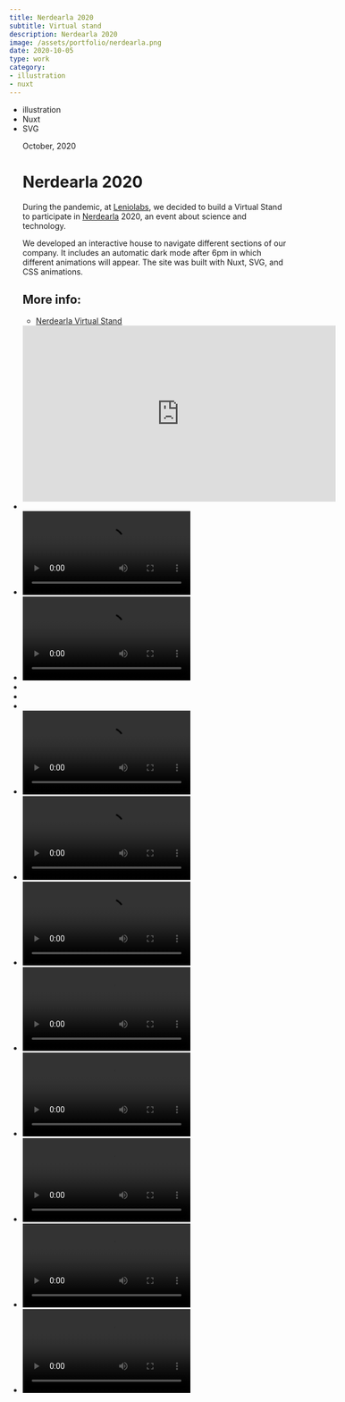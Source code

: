 ```yaml
---
title: Nerdearla 2020
subtitle: Virtual stand
description: Nerdearla 2020
image: /assets/portfolio/nerdearla.png
date: 2020-10-05
type: work
category: 
- illustration
- nuxt
---
```


<ul class="tags">
    <li>illustration</li>
    <li>Nuxt</li>
    <li>SVG</li>
</ul>
<ul class="gallery masonry">
    <div class="content">
        <p class="content-date">October, 2020</p>
        <h1>Nerdearla 2020</h1>
        <p>During the pandemic, at <a target="_blank" rel="noreferrer" href="https://leniolabs.com/">Leniolabs</a>, we decided to build a Virtual Stand to participate in <a target="_blank" rel="noreferrer" href="http://nerdearla.com/">Nerdearla</a> 2020, an event about science and technology.</p>
        <p>We developed an interactive house to navigate different sections of our company. It includes an automatic dark mode after 6pm in which different animations will appear. The site was built with Nuxt, SVG, and CSS animations.</p>
        <h2>More info:</h2>
        <ul class="music-list">
            <li><a target="_blank" rel="noreferrer" href="https://nerdearla.leniolabs.com/" class="heart">Nerdearla Virtual Stand</a></li>
        </ul>
    </div>
    <iframe width="560" height="315" src="https://www.youtube.com/embed/sFspBtEQYDk" frameborder="0" allow="accelerometer; autoplay; clipboard-write; encrypted-media; gyroscope; picture-in-picture" allowfullscreen></iframe>
    <li><img src="/work/nerdearla-01.png" alt=""></li>
    <li><video controls><source src="/work/nerd-02.mp4" type="video/mp4"></video></li>
    <li><video controls><source src="/work/nerd-05.mp4" type="video/mp4"></video></li>
    <li><img src="/work/nerd-12.png" alt=""></li>
    <li><img src="/work/nerd-13.png" alt=""></li>
    <li><img src="/work/nerd-14.png" alt=""></li>    
    <li><video controls><source src="/work/nerd-01.mp4" type="video/mp4"></video></li>
    <li><video controls><source src="/work/nerd-03.mp4" type="video/mp4"></video></li>
    <li><video controls><source src="/work/nerd-06.mp4" type="video/mp4"></video></li>
    <li><video controls><source src="/work/nerd-10.mp4" type="video/mp4"></video></li>
    <li><video controls><source src="/work/nerd-07.mp4" type="video/mp4"></video></li>
    <li><video controls><source src="/work/nerd-08.mp4" type="video/mp4"></video></li>
    <li><video controls><source src="/work/nerd-09.mp4" type="video/mp4"></video></li>
    <li><video controls><source src="/work/nerd-11.mp4" type="video/mp4"></video></li>
</ul>